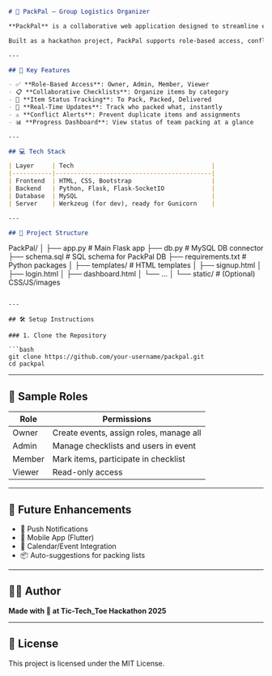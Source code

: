 

```markdown
# 🧳 PackPal – Group Logistics Organizer

**PackPal** is a collaborative web application designed to streamline event and travel packing by enabling teams to assign items, monitor packing progress, and work together in real-time.

Built as a hackathon project, PackPal supports role-based access, conflict alerts, and real-time item status updates to ensure smooth group organization.

---

## 🔑 Key Features

- ✅ **Role-Based Access**: Owner, Admin, Member, Viewer
- 📋 **Collaborative Checklists**: Organize items by category
- 🚦 **Item Status Tracking**: To Pack, Packed, Delivered
- 🔄 **Real-Time Updates**: Track who packed what, instantly
- ⚠️ **Conflict Alerts**: Prevent duplicate items and assignments
- 📊 **Progress Dashboard**: View status of team packing at a glance

---

## 💻 Tech Stack

| Layer     | Tech                                      |
|-----------|-------------------------------------------|
| Frontend  | HTML, CSS, Bootstrap                      |
| Backend   | Python, Flask, Flask-SocketIO             |
| Database  | MySQL                                     |
| Server    | Werkzeug (for dev), ready for Gunicorn    |

---

## 📁 Project Structure

```
PackPal/
│
├── app.py                  # Main Flask app
├── db.py                   # MySQL DB connector
├── schema.sql              # SQL schema for PackPal DB
├── requirements.txt        # Python packages
│
├── templates/              # HTML templates
│   ├── signup.html
│   ├── login.html
│   ├── dashboard.html
│   └── ...
│
└── static/                 # (Optional) CSS/JS/images
```

---

## 🛠️ Setup Instructions

### 1. Clone the Repository

```bash
git clone https://github.com/your-username/packpal.git
cd packpal
```

---

## 🧪 Sample Roles

| Role   | Permissions                                |
|--------|--------------------------------------------|
| Owner  | Create events, assign roles, manage all    |
| Admin  | Manage checklists and users in event       |
| Member | Mark items, participate in checklist       |
| Viewer | Read-only access                           |

---

## 🚀 Future Enhancements

- 🔔 Push Notifications
- 📱 Mobile App (Flutter)
- 📆 Calendar/Event Integration
- 📦 Auto-suggestions for packing lists

---

## 👨‍💻 Author

**Made with 💙 at Tic-Tech_Toe Hackathon 2025**

---

## 📄 License

This project is licensed under the MIT License.
```
